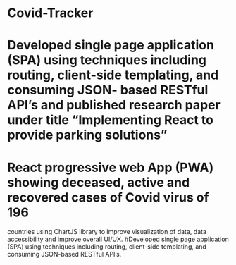 # Covid-Tracker

# Developed single page application (SPA) using techniques including routing, client-side templating, and consuming JSON- based RESTful API’s and published research paper under title “Implementing React to provide parking solutions” 

# React progressive web App (PWA) showing deceased, active and recovered cases of Covid virus of 196
countries using ChartJS library to improve visualization of data, data accessibility and improve overall UI/UX.
#Developed single page application (SPA) using techniques including routing, client-side templating, and consuming
JSON-based RESTful API’s.


